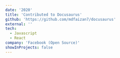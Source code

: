 ```yaml
---
date: '2020'
title: 'Contributed to Docusaurus'
github: 'https://github.com/mdfaizan7/docusaurus'
external: ''
tech:
  - Javascript
  - React
company: 'Facebook (Open Source)'
showInProjects: false
---
```

